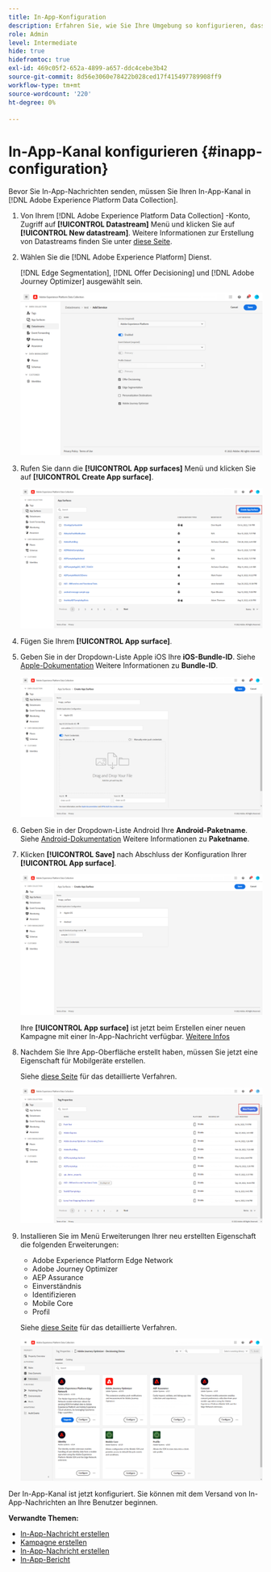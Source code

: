 ```yaml
---
title: In-App-Konfiguration
description: Erfahren Sie, wie Sie Ihre Umgebung so konfigurieren, dass In-App-Nachrichten mit Journey Optimizer gesendet werden
role: Admin
level: Intermediate
hide: true
hidefromtoc: true
exl-id: 469c05f2-652a-4899-a657-ddc4cebe3b42
source-git-commit: 8d56e3060e78422b028ced17f415497789908ff9
workflow-type: tm+mt
source-wordcount: '220'
ht-degree: 0%

---
```


# In-App-Kanal konfigurieren {#inapp-configuration}

Bevor Sie In-App-Nachrichten senden, müssen Sie Ihren In-App-Kanal in [!DNL Adobe Experience Platform Data Collection].

1. Von Ihrem [!DNL Adobe Experience Platform Data Collection] -Konto, Zugriff auf **[!UICONTROL Datastream]** Menü und klicken Sie auf **[!UICONTROL New datastream]**. Weitere Informationen zur Erstellung von Datastreams finden Sie unter [diese Seite](https://aep-sdks.gitbook.io/docs/getting-started/configure-datastreams).

1. Wählen Sie die [!DNL Adobe Experience Platform] Dienst.

   [!DNL Edge Segmentation], [!DNL Offer Decisioning] und [!DNL Adobe Journey Optimizer] ausgewählt sein.

   ![](assets/inapp_config_6.png)

1. Rufen Sie dann die **[!UICONTROL App surfaces]** Menü und klicken Sie auf **[!UICONTROL Create App surface]**.

   ![](assets/inapp_config_1.png)

1. Fügen Sie Ihrem **[!UICONTROL App surface]**.

1. Geben Sie in der Dropdown-Liste Apple iOS Ihre **iOS-Bundle-ID**. Siehe [Apple-Dokumentation](https://developer.apple.com/documentation/appstoreconnectapi/bundle_ids) Weitere Informationen zu **Bundle-ID**.

   ![](assets/inapp_config_2.png)

1. Geben Sie in der Dropdown-Liste Android Ihre **Android-Paketname**. Siehe [Android-Dokumentation](https://support.google.com/admob/answer/9972781?hl=en#:~:text=The%20package%20name%20of%20an,supported%20third%2Dparty%20Android%20stores) Weitere Informationen zu **Paketname**.

1. Klicken **[!UICONTROL Save]** nach Abschluss der Konfiguration Ihrer **[!UICONTROL App surface]**.

   ![](assets/inapp_config_3.png)

   Ihre **[!UICONTROL App surface]** ist jetzt beim Erstellen einer neuen Kampagne mit einer In-App-Nachricht verfügbar. [Weitere Infos](create-in-app.md)

1. Nachdem Sie Ihre App-Oberfläche erstellt haben, müssen Sie jetzt eine Eigenschaft für Mobilgeräte erstellen.

   Siehe [diese Seite](https://experienceleague.adobe.com/docs/experience-platform/tags/admin/companies-and-properties.html#for-mobile) für das detaillierte Verfahren.

   ![](assets/inapp_config_4.png)

1. Installieren Sie im Menü Erweiterungen Ihrer neu erstellten Eigenschaft die folgenden Erweiterungen:

   * Adobe Experience Platform Edge Network
   * Adobe Journey Optimizer
   * AEP Assurance
   * Einverständnis
   * Identifizieren
   * Mobile Core
   * Profil

   Siehe [diese Seite](https://experienceleague.adobe.com/docs/experience-platform/tags/ui/extensions/overview.html?lang=en#add-a-new-extension) für das detaillierte Verfahren.

   ![](assets/inapp_config_5.png)

Der In-App-Kanal ist jetzt konfiguriert. Sie können mit dem Versand von In-App-Nachrichten an Ihre Benutzer beginnen.

**Verwandte Themen:**

* [In-App-Nachricht erstellen](create-in-app.md)
* [Kampagne erstellen](../campaigns/create-campaign.md)
* [In-App-Nachricht erstellen](design-in-app.md)
* [In-App-Bericht](inapp-report.md)
